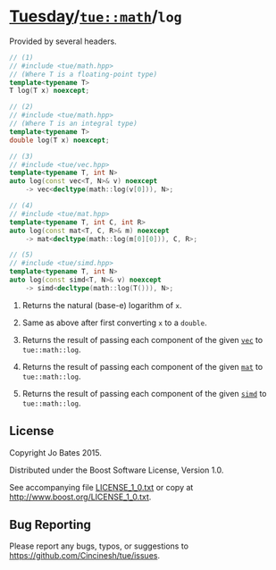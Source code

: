 [Tuesday](../../../README.md)/[`tue::math`](../../namespaces/tue/math.md)/`log`
===============================================================================
Provided by several headers.

```c++
// (1)
// #include <tue/math.hpp>
// (Where T is a floating-point type)
template<typename T>
T log(T x) noexcept;

// (2)
// #include <tue/math.hpp>
// (Where T is an integral type)
template<typename T>
double log(T x) noexcept;

// (3)
// #include <tue/vec.hpp>
template<typename T, int N>
auto log(const vec<T, N>& v) noexcept
    -> vec<decltype(math::log(v[0])), N>;

// (4)
// #include <tue/mat.hpp>
template<typename T, int C, int R>
auto log(const mat<T, C, R>& m) noexcept
    -> mat<decltype(math::log(m[0][0])), C, R>;

// (5)
// #include <tue/simd.hpp>
template<typename T, int N>
auto log(const simd<T, N>& v) noexcept
    -> simd<decltype(math::log(T())), N>;
```

1. Returns the natural (base-e) logarithm of `x`.

2. Same as above after first converting `x` to a `double`.

3. Returns the result of passing each component of the given
   [`vec`](../../headers/vec.md) to `tue::math::log`.

4. Returns the result of passing each component of the given
   [`mat`](../../headers/mat.md) to `tue::math::log`.

5. Returns the result of passing each component of the given
   [`simd`](../../headers/simd.md) to `tue::math::log`.

License
-------
Copyright Jo Bates 2015.

Distributed under the Boost Software License, Version 1.0.

See accompanying file [LICENSE_1_0.txt](../../../LICENSE_1_0.txt) or copy at
http://www.boost.org/LICENSE_1_0.txt.

Bug Reporting
-------------
Please report any bugs, typos, or suggestions to
https://github.com/Cincinesh/tue/issues.
